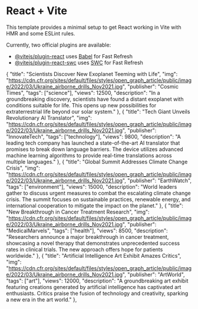 # React + Vite

This template provides a minimal setup to get React working in Vite with HMR and some ESLint rules.

Currently, two official plugins are available:

- [@vitejs/plugin-react](https://github.com/vitejs/vite-plugin-react/blob/main/packages/plugin-react/README.md) uses [Babel](https://babeljs.io/) for Fast Refresh
- [@vitejs/plugin-react-swc](https://github.com/vitejs/vite-plugin-react-swc) uses [SWC](https://swc.rs/) for Fast Refresh

{
"title": "Scientists Discover New Exoplanet Teeming with Life",
"img": "https://cdn.cfr.org/sites/default/files/styles/open_graph_article/public/image/2022/03/Ukraine_airborne_drills_Nov2021.jpg",
"publisher": "Cosmic Times",
"tags": ["science"],
"views": 12500,
"description": "In a groundbreaking discovery, scientists have found a distant exoplanet with conditions suitable for life. This opens up new possibilities for extraterrestrial life beyond our solar system."
},
{
"title": "Tech Giant Unveils Revolutionary AI Translator",
"img": "https://cdn.cfr.org/sites/default/files/styles/open_graph_article/public/image/2022/03/Ukraine_airborne_drills_Nov2021.jpg",
"publisher": "InnovateTech",
"tags": ["technology"],
"views": 9800,
"description": "A leading tech company has launched a state-of-the-art AI translator that promises to break down language barriers. The device utilizes advanced machine learning algorithms to provide real-time translations across multiple languages."
},
{
"title": "Global Summit Addresses Climate Change Crisis",
"img": "https://cdn.cfr.org/sites/default/files/styles/open_graph_article/public/image/2022/03/Ukraine_airborne_drills_Nov2021.jpg",
"publisher": "EarthWatch",
"tags": ["environment"],
"views": 15000,
"description": "World leaders gather to discuss urgent measures to combat the escalating climate change crisis. The summit focuses on sustainable practices, renewable energy, and international cooperation to mitigate the impact on the planet."
},
{
"title": "New Breakthrough in Cancer Treatment Research",
"img": "https://cdn.cfr.org/sites/default/files/styles/open_graph_article/public/image/2022/03/Ukraine_airborne_drills_Nov2021.jpg",
"publisher": "MedicalMarvels",
"tags": ["health"],
"views": 8500,
"description": "Researchers announce a major breakthrough in cancer treatment, showcasing a novel therapy that demonstrates unprecedented success rates in clinical trials. The new approach offers hope for patients worldwide."
},
{
"title": "Artificial Intelligence Art Exhibit Amazes Critics",
"img": "https://cdn.cfr.org/sites/default/files/styles/open_graph_article/public/image/2022/03/Ukraine_airborne_drills_Nov2021.jpg",
"publisher": "ArtWorld",
"tags": ["art"],
"views": 12000,
"description": "A groundbreaking art exhibit featuring creations generated by artificial intelligence has captivated art enthusiasts. Critics praise the fusion of technology and creativity, sparking a new era in the art world."
},
